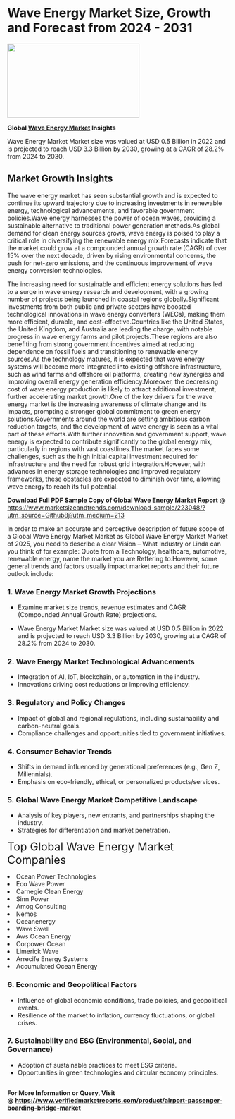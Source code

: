 <H1>Wave Energy Market Size, Growth and Forecast from 2024 - 2031</H1><img class="aligncenter size-medium wp-image-584254" src="https://thirdeyenews.in/wp-content/uploads/2024/09/Global-Market-Research-300x168.jpeg" alt="" width="300" height="168" /><p><strong>Global&nbsp;<a href="https://www.marketsizeandtrends.com/download-sample/223048/?utm_source=Github8j?utm_medium=213">Wave Energy Market</a> Insights</strong></p><p>Wave Energy Market Market size was valued at USD 0.5 Billion in 2022 and is projected to reach USD 3.3 Billion by 2030, growing at a CAGR of 28.2% from 2024 to 2030.</p><p><h2>Market Growth Insights</h2> <p>The wave energy market has seen substantial growth and is expected to continue its upward trajectory due to increasing investments in renewable energy, technological advancements, and favorable government policies.Wave energy harnesses the power of ocean waves, providing a sustainable alternative to traditional power generation methods.As global demand for clean energy sources grows, wave energy is poised to play a critical role in diversifying the renewable energy mix.Forecasts indicate that the market could grow at a compounded annual growth rate (CAGR) of over 15% over the next decade, driven by rising environmental concerns, the push for net-zero emissions, and the continuous improvement of wave energy conversion technologies.</p> <p>The increasing need for sustainable and efficient energy solutions has led to a surge in wave energy research and development, with a growing number of projects being launched in coastal regions globally.Significant investments from both public and private sectors have boosted technological innovations in wave energy converters (WECs), making them more efficient, durable, and cost-effective.Countries like the United States, the United Kingdom, and Australia are leading the charge, with notable progress in wave energy farms and pilot projects.These regions are also benefiting from strong government incentives aimed at reducing dependence on fossil fuels and transitioning to renewable energy sources.As the technology matures, it is expected that wave energy systems will become more integrated into existing offshore infrastructure, such as wind farms and offshore oil platforms, creating new synergies and improving overall energy generation efficiency.Moreover, the decreasing cost of wave energy production is likely to attract additional investment, further accelerating market growth.One of the key drivers for the wave energy market is the increasing awareness of climate change and its impacts, prompting a stronger global commitment to green energy solutions.Governments around the world are setting ambitious carbon reduction targets, and the development of wave energy is seen as a vital part of these efforts.With further innovation and government support, wave energy is expected to contribute significantly to the global energy mix, particularly in regions with vast coastlines.The market faces some challenges, such as the high initial capital investment required for infrastructure and the need for robust grid integration.However, with advances in energy storage technologies and improved regulatory frameworks, these obstacles are expected to diminish over time, allowing wave energy to reach its full potential.<p><span class=""><strong>Download Full PDF Sample Copy of Global Wave Energy Market Report</strong> @ <a href="https://www.marketsizeandtrends.com/download-sample/223048/?utm_source=Github8j?utm_medium=213" target="_blank">https://www.marketsizeandtrends.com/download-sample/223048/?utm_source=Github8j?utm_medium=213</a></span></p><p>In order to make an accurate and perceptive description of future scope of a Global&nbsp;Wave Energy Market Market as Global&nbsp;Wave Energy Market Market of 2025, you need to describe a clear Vision &ndash; What Industry or Linda can you think of for example: Quote from a Technology, healthcare, automotive, renewable energy, name the market you are Reffering to.However, some general trends and factors usually impact market reports and their future outlook include:</p><h3>1.&nbsp;<strong>Wave Energy Market Growth Projections</strong></h3><ul><li>Examine market size trends, revenue estimates and CAGR (Compounded Annual Growth Rate) projections.</li><li><p>Wave Energy Market Market size was valued at USD 0.5 Billion in 2022 and is projected to reach USD 3.3 Billion by 2030, growing at a CAGR of 28.2% from 2024 to 2030.</p></li></ul><h3>2.&nbsp;<strong>Wave Energy Market Technological Advancements</strong></h3><ul><li>Integration of AI, IoT, blockchain, or automation in the industry.</li><li>Innovations driving cost reductions or improving efficiency.</li></ul><h3>3.&nbsp;<strong>Regulatory and Policy Changes</strong></h3><ul><li>Impact of global and regional regulations, including sustainability and carbon-neutral goals.</li><li>Compliance challenges and opportunities tied to government initiatives.</li></ul><h3>4.&nbsp;<strong>Consumer Behavior Trends</strong></h3><ul><li>Shifts in demand influenced by generational preferences (e.g., Gen Z, Millennials).</li><li>Emphasis on eco-friendly, ethical, or personalized products/services.</li></ul><h3>5.&nbsp;<strong>Global Wave Energy Market Competitive Landscape</strong></h3><ul><li>Analysis of key players, new entrants, and partnerships shaping the industry.</li><li>Strategies for differentiation and market penetration.</li></ul><p data-pm-slice="1 1 []"><span style="color: inherit; font-family: inherit; font-size: 25px;">Top Global Wave Energy Market Companies</span></p><div class="" data-test-id=""><p><li>Ocean Power Technologies</li><li> Eco Wave Power</li><li> Carnegie Clean Energy</li><li> Sinn Power</li><li> Amog Consulting</li><li> Nemos</li><li> Oceanenergy</li><li> Wave Swell</li><li> Aws Ocean Energy</li><li> Corpower Ocean</li><li> Limerick Wave</li><li> Arrecife Energy Systems</li><li> Accumulated Ocean Energy</li></p></div><h3>6.&nbsp;<strong>Economic and Geopolitical Factors</strong></h3><ul><li>Influence of global economic conditions, trade policies, and geopolitical events.</li><li>Resilience of the market to inflation, currency fluctuations, or global crises.</li></ul><h3>7.&nbsp;<strong>Sustainability and ESG (Environmental, Social, and Governance)</strong></h3><ul><li>Adoption of sustainable practices to meet ESG criteria.</li><li>Opportunities in green technologies and circular economy principles.</li></ul><h2><strong style="font-size: 14px;">For More Information or Query, Visit @&nbsp;</strong><a style="background-color: #ffffff; font-size: 14px;" href="https://www.marketsizeandtrends.com/report/wave-energy-market/" target="_blank">https://www.verifiedmarketreports.com/product/airport-passenger-boarding-bridge-market</a></h2>